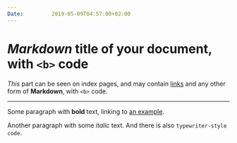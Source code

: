 ```yaml
---
Date:         2019-05-09T04:57:00+02:00
---
```


_Markdown_ title of your <b>document</b>, with `<b>` code
=========================================================

_This_ part can be seen on index pages, and may contain [links](https://www.example.com/) and any other form of <b>Markdown</b>, with `<b>` code.

***

Some paragraph with **bold** text, linking to [an example](https://www.example.com/).

Another paragraph with some _italic_ text. And there is also `typewriter-style code`.
